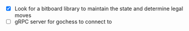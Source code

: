 - [x] Look for a bitboard library to maintain the state and determine legal moves
- [ ] gRPC server for gochess to connect to
